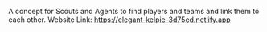 A concept for Scouts and Agents to find players and teams and link them to each other.
Website Link: https://elegant-kelpie-3d75ed.netlify.app
